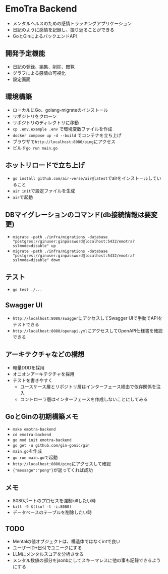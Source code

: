 # EmoTra Backend
- メンタルヘルスのための感情トラッキングアプリケーション
- 日記のように感情を記録し、振り返ることができる
- GoとGinによるバックエンドAPI

## 開発予定機能
- 日記の登録、編集、削除、閲覧
- グラフによる感情の可視化
- 設定画面

## 環境構築
- ローカルにGo、golang-migrateのインストール
- リポジトリをクローン
- リポジトリのディレクトリに移動
- `cp .env.example .env` で環境変数ファイルを作成
- `docker compose up -d --build` でコンテナを立ち上げ
- ブラウザで`http://localhost:8080/ping`にアクセス
- ビルド`go run main.go`

## ホットリロードで立ち上げ
- `go install github.com/air-verse/air@latest`でairをインストールしていること
- `air init`で設定ファイルを生成
- `air`で起動

## DBマイグレーションのコマンド(db接続情報は要変更)
- `migrate -path ./infra/migrations -database "postgres://ginuser:ginpassword@localhost:5432/emotra?sslmode=disable" up`
- `migrate -path ./infra/migrations -database "postgres://ginuser:ginpassword@localhost:5432/emotra?sslmode=disable" down`

## テスト 
- `go test ./...`

## Swagger UI
- `http://localhost:8080/swagger`にアクセスしてSwagger UIで手動でAPIをテストできる
- `http://localhost:8080/openapi.yml`にアクセスしてOpenAPI仕様書を確認できる

## アーキテクチャなどの構想
- 軽量DDDを採用
- オニオンアーキテクチャを採用
- テストを書きやすく
  - ユースケース層とリポジトリ層はインターフェース経由で依存関係を注入
  - コントローラ層はインターフェースを作成しないことにしてみる


## GoとGinの初期構築メモ
- `make emotra-backend`
- `cd emotra-backend`
- `go mod init emotra-backend`
- `go get -u github.com/gin-gonic/gin`
- `main.go`を作成
- `go run main.go`で起動
- `http://localhost:8080/ping`にアクセスして確認
- `{"message":"pong"}`が返ってくれば成功

## メモ
- 8080ポートのプロセスを強制killしたい時
 - `kill -9 $(lsof -t -i:8080)`
- データベースのテーブルを削除したい時

## TODO
- Mentalの値オブジェクトは、構造体ではなくintで良い
- ユーザーID+日付でユニークにする
- LLMにメンタルスコアを分析させる
- メンタル数値の部分をjsonbにしてスキーマレスに他の事も記録できるようにする
